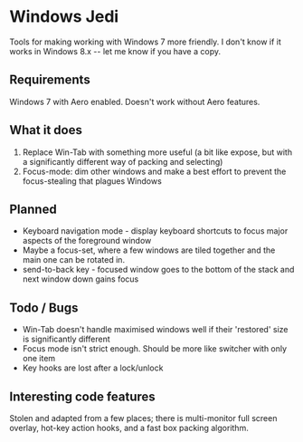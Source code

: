 Windows Jedi
============

Tools for making working with Windows 7 more friendly.
I don't know if it works in Windows 8.x -- let me know if you have a copy.

Requirements
------------
Windows 7 with Aero enabled. Doesn't work without Aero features.

What it does
------------
 1) Replace Win-Tab with something more useful (a bit like expose, but with a significantly different way of packing and selecting)
 2) Focus-mode: dim other windows and make a best effort to prevent the focus-stealing that plagues Windows
 
Planned
-------
 * Keyboard navigation mode - display keyboard shortcuts to focus major aspects of the foreground window
 * Maybe a focus-set, where a few windows are tiled together and the main one can be rotated in.
 * send-to-back key - focused window goes to the bottom of the stack and next window down gains focus

Todo / Bugs
-----------
 * Win-Tab doesn't handle maximised windows well if their 'restored' size is significantly different
 * Focus mode isn't strict enough. Should be more like switcher with only one item
 * Key hooks are lost after a lock/unlock

Interesting code features
-------------------------
Stolen and adapted from a few places; there is multi-monitor full screen overlay, hot-key action hooks, and a fast box packing algorithm.